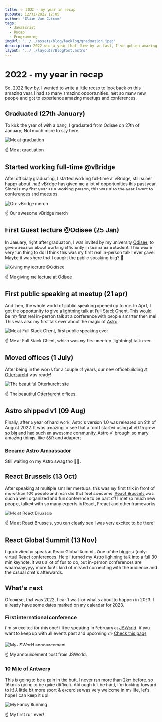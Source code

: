 ```yaml
---
title: ✨ 2022 - my year in recap
pubDate: 12/31/2022 12:05
author: "Elian Van Cutsem"
tags:
  - JavaScript
  - Recap
  - Programming
imgUrl: "../../assets/blog/backlog/graduation.jpeg"
description: 2022 was a year that flew by so fast, I've gotten amazing opportunities and a lot of lessons learned. In this post, I put them all in a list.
layout: "../../layouts/BlogPost.astro"
---
```


# 2022 - my year in recap

So, 2022 flew by. I wanted to write a little recap to look back on this amazing year. I had so many amazing opportunities, met so many new people and got to experience amazing meetups and conferences.

## Graduated (27th January)

To kick the year of with a bang, I graduated from Odisee on 27th of January; Not much more to say here.

![Me at graduation](https://i.imgur.com/iEB1YQk.jpg)

☝️ Me at graduation

## Started working full-time @vBridge

After officialy graduating, I started working full-time at vBridge, still super happy about that! vBridge has given me a lot of opportunities this past year. Since is my first year as a working person, this was also the year I went to conferences and meetups.

![Our vBridge merch](https://i.imgur.com/i2RWI1F.jpg)

☝️ Our awesome vBridge merch

## First Guest lecture @Odisee (25 Jan)

In January, right after graduation, I was invited by my university [Odisee](https://www.odisee.be/en), to give a session about working efficiently in teams as a student. This was a very fun thing to do! I think this was my first real in-person talk I ever gave. Maybe it was here that I caught the public speaking bug? 🐛

![Giving my lecture @Odisee](https://i.imgur.com/yqHfWOA.jpg)

☝️ Me giving me lecture at Odisee

## First public speaking at meetup (21 apr)

And then, the whole world of public speaking opened up to me. In April, I got the opportunity to give a lightning talk at [Full Stack Ghent](https://fullstackbelgium.be/). This would be my first real in-person talk at a conference with people smarter then me! This was also my first talk ever about the magic of [Astro](https://www.astro.build).

![Me at Full Stack Ghent, first public speaking ever](https://i.imgur.com/5QP6RUe.jpg)

☝️ Me at Full Stack Ghent, which was my first meetup (lightning) talk ever.

## Moved offices (1 July)

After being in the works for a couple of years, our new officebuilding at [Otterburcht](https://www.otterburcht.eu) was ready!

![The beautiful Otterburcht site](https://i.imgur.com/OUxvOgj.jpg)

☝️ The beautiful [Otterburcht](https://www.otterburcht.eu) offices.

## Astro shipped v1 (09 Aug)

Finally, after a year of hard work, Astro's version 1.0 was released on 9th of August 2022. It was amazing to see that a tool I started using at v0.15 grew so big and had such an awesome community. Astro v1 brought so many amazing things, like SSR and adapters.

### Became Astro Ambassador

Still waiting on my Astro swag tho 🤷‍♂️.

## React Brussels (13 Oct)

After speaking at multiple smaller meetups, this was my first talk in front of more than 100 people and man did that feel awesome! [React Brussels](https://bejs.io) was such a well organized and fun conference to be part of! I met so much new people, talked with so many experts in React, Preact and other frameworks.

![Me at React Brussels](https://i.imgur.com/GVyOZ5r.jpg)

☝️ Me at React Brussels, you can clearly see I was very excited to be there!

## React Global Summit (13 Nov)

I got invited to speak at React Global Summit. One of the biggest (only) virtual React conferences. Here I turned my Astro lightning talk into a full 30 min keynote. It was a lot of fun to do, but in-person conferences are waaaaaayyyyy more fun! I kind of missed connecting with the audience and the casual chat's afterwards.

## What's next

Ofcourse, that was 2022, I can't wait for what's about to happen in 2023. I allready have some dates marked on my calendar for 2023.

### First international conference

I'm so excited for this one! I'll be speaking in February at [JSWorld](https://jsworldconference.com/). If you want to keep up with all events past and upcoming 👉 [Check this page](https://www.elian.codes/events)

![My JSWorld announcement](https://i.imgur.com/rhQy292.jpg)

☝️ My announcement post from JSWorld.

### 10 Mile of Antwerp

This is going to be a pain in the butt. I never ran more than 2km before, so 16km is going to be quite difficult. Although it'll be hard, I'm looking forward to it! A little bit more sport & excercise was very welcome in my life, let's hope I can keep it up!

![My Fancy Running](https://i.imgur.com/r8w22tA.jpg)

☝ My first run ever!
